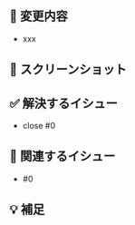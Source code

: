 ## 🔨 変更内容

- xxx

## 📸 スクリーンショット


## ✅ 解決するイシュー

- close #0

## 🤝 関連するイシュー

- #0

## 💡 補足

<!-- 例) PR で気になっていること -->
<!-- 例) この PR に含まないこと -->
<!-- etc… 補足事項を記載する -->
